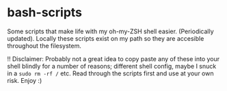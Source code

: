 # bash-scripts
Some scripts that make life with my oh-my-ZSH shell easier. (Periodically updated). Locally these scripts exist on my path so they are accesible throughout the filesystem. 

!! Disclaimer: Probably not a great idea to copy paste any of these into your shell blindly for a number of reasons; different shell config, maybe I snuck in a ```sudo rm -rf /``` etc. Read through the scripts first and use at your own risk. Enjoy :)
